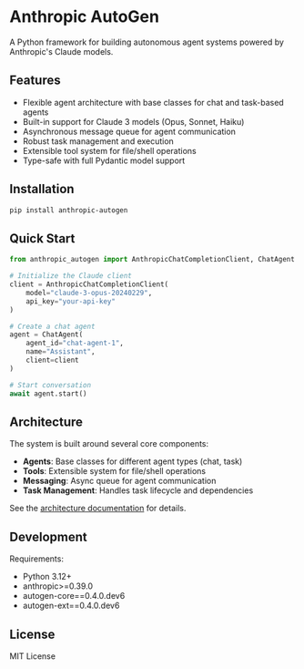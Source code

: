 # Anthropic AutoGen

A Python framework for building autonomous agent systems powered by Anthropic's Claude models.

## Features

- Flexible agent architecture with base classes for chat and task-based agents
- Built-in support for Claude 3 models (Opus, Sonnet, Haiku)
- Asynchronous message queue for agent communication
- Robust task management and execution
- Extensible tool system for file/shell operations
- Type-safe with full Pydantic model support

## Installation

```bash
pip install anthropic-autogen
```

## Quick Start

```python
from anthropic_autogen import AnthropicChatCompletionClient, ChatAgent

# Initialize the Claude client
client = AnthropicChatCompletionClient(
    model="claude-3-opus-20240229",
    api_key="your-api-key"
)

# Create a chat agent
agent = ChatAgent(
    agent_id="chat-agent-1",
    name="Assistant",
    client=client
)

# Start conversation
await agent.start()
```

## Architecture

The system is built around several core components:

- **Agents**: Base classes for different agent types (chat, task)
- **Tools**: Extensible system for file/shell operations
- **Messaging**: Async queue for agent communication
- **Task Management**: Handles task lifecycle and dependencies

See the [architecture documentation](docs/architecture/README.md) for details.

## Development

Requirements:
- Python 3.12+
- anthropic>=0.39.0
- autogen-core==0.4.0.dev6
- autogen-ext==0.4.0.dev6

## License

MIT License
